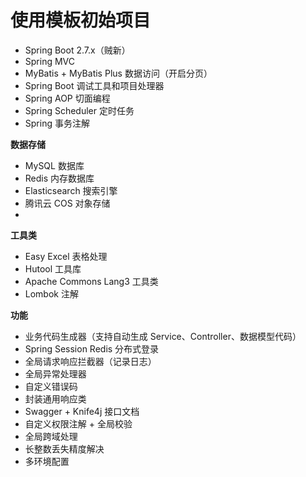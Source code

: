 # 使用模板初始项目

- Spring Boot 2.7.x（贼新）
- Spring MVC
- MyBatis + MyBatis Plus 数据访问（开启分页）
- Spring Boot 调试工具和项目处理器
- Spring AOP 切面编程
- Spring Scheduler 定时任务
- Spring 事务注解

**数据存储**
- MySQL 数据库
- Redis 内存数据库
- Elasticsearch 搜索引擎
- 腾讯云 COS 对象存储
- 
**工具类**
- Easy Excel 表格处理
- Hutool 工具库
- Apache Commons Lang3 工具类
- Lombok 注解

**功能**
- 业务代码生成器（支持自动生成 Service、Controller、数据模型代码）
- Spring Session Redis 分布式登录
- 全局请求响应拦截器（记录日志）
- 全局异常处理器
- 自定义错误码
- 封装通用响应类
- Swagger + Knife4j 接口文档
- 自定义权限注解 + 全局校验
- 全局跨域处理
- 长整数丢失精度解决
- 多环境配置


